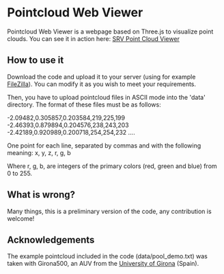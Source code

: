 Pointcloud Web Viewer
=============

Pointcloud Web Viewer is a webpage based on Three.js to visualize point clouds. You can see it in action here:
[SRV Point Cloud Viewer][link_srv]


How to use it
-------

Download the code and upload it to your server (using for example [FileZilla][link_filezilla]). You can modify it as you wish to meet your requirements.

Then, you have to upload pointcloud files in ASCII mode into the 'data' directory. The format of these files must be as follows:

-2.09482,0.305857,0.203584,219,225,199
-2.46393,0.879894,0.204576,238,243,203
-2.42189,0.920989,0.200718,254,254,232
....

One point for each line, separated by commas and with the following meaning:
x, y, z, r, g, b

Where r, g, b, are integers of the primary colors (red, green and blue) from 0 to 255.

What is wrong?
-------

Many things, this is a preliminary version of the code, any contribution is welcome!


Acknowledgements
-------

The example pointcloud included in the code (data/pool_demo.txt) was taken with Girona500, an AUV from the [University of Girona][link_cirs] (Spain).

[link_srv]: http://srv.uib.es/pointclouds/
[link_filezilla]: https://filezilla-project.org/
[link_cirs]: http://cirs.udg.edu/CIRS/News/News.html